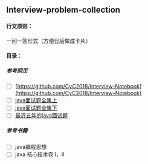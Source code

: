 ## Interview-problem-collection

#### 行文原则：
一问一答形式（方便日后做成卡片）

#### 目录：

##### 参考网页
- [ ] [https://github.com/CyC2018/Interview-Notebook](https://github.com/CyC2018/Interview-Notebook)
- [ ] [java面试题全集上](http://blog.csdn.net/jackfrued/article/details/44921941)
- [ ] [java面试题全集下](http://blog.csdn.net/jackfrued/article/details/44931161)
- [ ] [最近五年的java面试题](http://www.importnew.com/17232.html)

##### 参考书籍
- [ ] java编程思想
- [ ] java 核心技术卷 I，II
